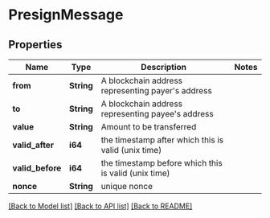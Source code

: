# PresignMessage

## Properties

Name | Type | Description | Notes
------------ | ------------- | ------------- | -------------
**from** | **String** | A blockchain address representing payer's address | 
**to** | **String** | A blockchain address representing payee's address | 
**value** | **String** | Amount to be transferred | 
**valid_after** | **i64** | the timestamp after which this is valid (unix time) | 
**valid_before** | **i64** | the timestamp before which this is valid (unix time) | 
**nonce** | **String** | unique nonce | 

[[Back to Model list]](../README.md#documentation-for-models) [[Back to API list]](../README.md#documentation-for-api-endpoints) [[Back to README]](../README.md)



